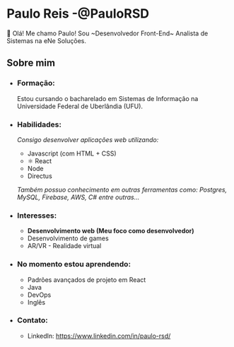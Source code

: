 # Paulo Reis -@PauloRSD
👋 Olá! Me chamo Paulo! Sou ~Desenvolvedor Front-End~ Analista de Sistemas na eNe Soluções.

## Sobre mim
- ### Formação:
    Estou cursando o bacharelado em Sistemas de Informação na Universidade Federal de Uberlândia (UFU).

- ### Habilidades:
    *Consigo desenvolver aplicações web utilizando:*
    - Javascript (com HTML + CSS)
    - ⚛️ React 
    - Node
    - Directus
    
    *Também possuo conhecimento em outras ferramentas como: Postgres, MySQL, Firebase, AWS, C# entre outras...*

- ### Interesses:
    - **Desenvolvimento web (Meu foco como desenvolvedor)**
    - Desenvolvimento de games
    - AR/VR - Realidade virtual

- ### No momento estou aprendendo:
    - Padrões avançados de projeto em React
    - Java
    - DevOps
    - Inglês

- ### Contato:
    - LinkedIn: https://www.linkedin.com/in/paulo-rsd/

<!---
PauloRSD/PauloRSD is a ✨ special ✨ repository because its `README.md` (this file) appears on your GitHub profile.
You can click the Preview link to take a look at your changes.
--->
